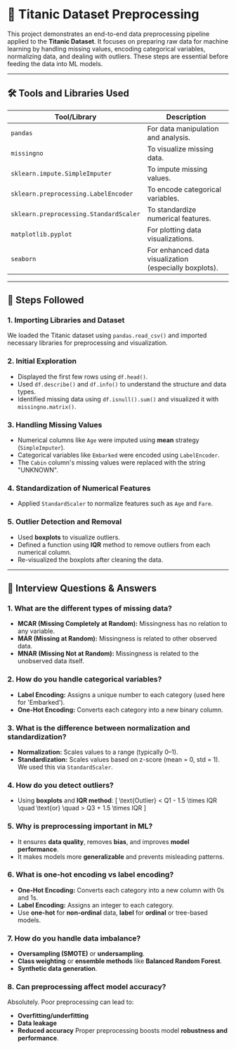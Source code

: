 
# 🧠 Titanic Dataset Preprocessing

This project demonstrates an end-to-end data preprocessing pipeline applied to the **Titanic Dataset**. It focuses on preparing raw data for machine learning by handling missing values, encoding categorical variables, normalizing data, and dealing with outliers. These steps are essential before feeding the data into ML models.

---

## 🛠️ Tools and Libraries Used

| Tool/Library         | Description |
|----------------------|-------------|
| `pandas`             | For data manipulation and analysis. |
| `missingno`          | To visualize missing data. |
| `sklearn.impute.SimpleImputer` | To impute missing values. |
| `sklearn.preprocessing.LabelEncoder` | To encode categorical variables. |
| `sklearn.preprocessing.StandardScaler` | To standardize numerical features. |
| `matplotlib.pyplot`  | For plotting data visualizations. |
| `seaborn`            | For enhanced data visualization (especially boxplots). |

---

## 🧾 Steps Followed

### 1. **Importing Libraries and Dataset**
We loaded the Titanic dataset using `pandas.read_csv()` and imported necessary libraries for preprocessing and visualization.

### 2. **Initial Exploration**
- Displayed the first few rows using `df.head()`.
- Used `df.describe()` and `df.info()` to understand the structure and data types.
- Identified missing data using `df.isnull().sum()` and visualized it with `missingno.matrix()`.

### 3. **Handling Missing Values**
- Numerical columns like `Age` were imputed using **mean** strategy (`SimpleImputer`).
- Categorical variables like `Embarked` were encoded using `LabelEncoder`.
- The `Cabin` column's missing values were replaced with the string "UNKNOWN".

### 4. **Standardization of Numerical Features**
- Applied `StandardScaler` to normalize features such as `Age` and `Fare`.

### 5. **Outlier Detection and Removal**
- Used **boxplots** to visualize outliers.
- Defined a function using **IQR** method to remove outliers from each numerical column.
- Re-visualized the boxplots after cleaning the data.

---

## 🎤 Interview Questions & Answers

### 1. **What are the different types of missing data?**
- **MCAR (Missing Completely at Random):** Missingness has no relation to any variable.
- **MAR (Missing at Random):** Missingness is related to other observed data.
- **MNAR (Missing Not at Random):** Missingness is related to the unobserved data itself.

### 2. **How do you handle categorical variables?**
- **Label Encoding:** Assigns a unique number to each category (used here for 'Embarked').
- **One-Hot Encoding:** Converts each category into a new binary column.

### 3. **What is the difference between normalization and standardization?**
- **Normalization:** Scales values to a range (typically 0–1).
- **Standardization:** Scales values based on z-score (mean = 0, std = 1). We used this via `StandardScaler`.

### 4. **How do you detect outliers?**
- Using **boxplots** and **IQR method**:
  \[
  \text{Outlier} < Q1 - 1.5 \times IQR \quad \text{or} \quad > Q3 + 1.5 \times IQR
  \]

### 5. **Why is preprocessing important in ML?**
- It ensures **data quality**, removes **bias**, and improves **model performance**.
- It makes models more **generalizable** and prevents misleading patterns.

### 6. **What is one-hot encoding vs label encoding?**
- **One-Hot Encoding:** Converts each category into a new column with 0s and 1s.
- **Label Encoding:** Assigns an integer to each category.
- Use **one-hot** for **non-ordinal** data, **label** for **ordinal** or tree-based models.

### 7. **How do you handle data imbalance?**
- **Oversampling (SMOTE)** or **undersampling**.
- **Class weighting** or **ensemble methods** like **Balanced Random Forest**.
- **Synthetic data generation**.

### 8. **Can preprocessing affect model accuracy?**
Absolutely. Poor preprocessing can lead to:
- **Overfitting/underfitting**
- **Data leakage**
- **Reduced accuracy**
Proper preprocessing boosts model **robustness and performance**.



